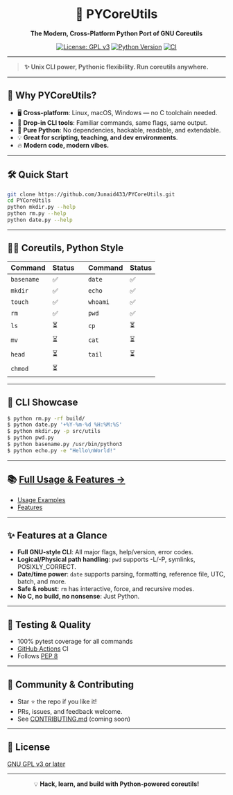 <div align="center">

# 🐍 PYCoreUtils

**The Modern, Cross-Platform Python Port of GNU Coreutils**

[![License: GPL v3](https://img.shields.io/badge/License-GPLv3-blue.svg)](https://www.gnu.org/licenses/gpl-3.0)
[![Python Version](https://img.shields.io/badge/python-3.6%2B-blue.svg)](https://www.python.org/)
[![CI](https://github.com/Junaid433/PYCoreUtils/actions/workflows/python-tests.yml/badge.svg)](https://github.com/Junaid433/PYCoreUtils/actions)

</div>

---

> **✨ Unix CLI power, Pythonic flexibility. Run coreutils anywhere.**

---

## 🚀 Why PYCoreUtils?

- 🖥️ **Cross-platform**: Linux, macOS, Windows — no C toolchain needed.
- 🧩 **Drop-in CLI tools**: Familiar commands, same flags, same output.
- 🐍 **Pure Python**: No dependencies, hackable, readable, and extendable.
- 💡 **Great for scripting, teaching, and dev environments**.
- 🔥 **Modern code, modern vibes.**

---

## 🛠️ Quick Start

```bash
git clone https://github.com/Junaid433/PYCoreUtils.git
cd PYCoreUtils
python mkdir.py --help
python rm.py --help
python date.py --help
```

---

## 🧑‍💻 Coreutils, Python Style

| Command      | Status |  | Command    | Status |
| ------------ | ------ |--| ---------- | ------ |
| `basename`   | ✅     |  | `date`     | ✅     |
| `mkdir`      | ✅     |  | `echo`     | ✅     |
| `touch`      | ✅     |  | `whoami`   | ✅     |
| `rm`         | ✅     |  | `pwd`      | ✅     |
| `ls`         | ⏳     |  | `cp`       | ⏳     |
| `mv`         | ⏳     |  | `cat`      | ⏳     |
| `head`       | ⏳     |  | `tail`     | ⏳     |
| `chmod`      | ⏳     |  |            |        |

---

## 🌈 CLI Showcase

```bash
$ python rm.py -rf build/
$ python date.py '+%Y-%m-%d %H:%M:%S'
$ python mkdir.py -p src/utils
$ python pwd.py
$ python basename.py /usr/bin/python3
$ python echo.py -e "Hello\nWorld!"
```

---

## 📚 [Full Usage & Features →](docs/usage.md)

- [Usage Examples](docs/usage.md)
- [Features](docs/features.md)

---

## ✨ Features at a Glance

- **Full GNU-style CLI**: All major flags, help/version, error codes.
- **Logical/Physical path handling**: `pwd` supports -L/-P, symlinks, POSIXLY_CORRECT.
- **Date/time power**: `date` supports parsing, formatting, reference file, UTC, batch, and more.
- **Safe & robust**: `rm` has interactive, force, and recursive modes.
- **No C, no build, no nonsense**: Just Python.

---

## 🧪 Testing & Quality

- 100% pytest coverage for all commands
- [GitHub Actions](https://github.com/Junaid433/PYCoreUtils/actions) CI
- Follows [PEP 8](https://peps.python.org/pep-0008/)

---

## 🤝 Community & Contributing

- Star ⭐ the repo if you like it!
- PRs, issues, and feedback welcome.
- See [CONTRIBUTING.md](CONTRIBUTING.md) (coming soon)

---

## 📄 License

[GNU GPL v3 or later](https://www.gnu.org/licenses/gpl-3.0.html)

---

<div align="center">

💡 **Hack, learn, and build with Python-powered coreutils!**

</div>
